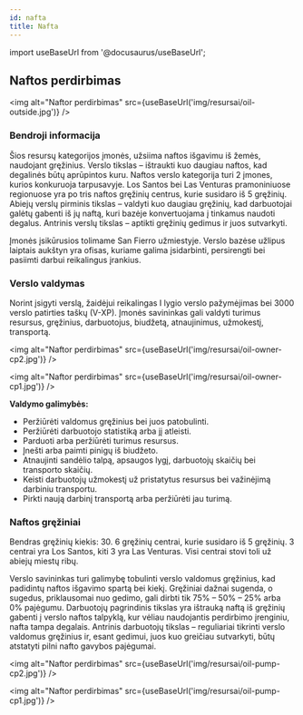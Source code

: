 ```yaml
---
id: nafta
title: Nafta
---
```


import useBaseUrl from '@docusaurus/useBaseUrl';


## Naftos perdirbimas

<img alt="Naftor perdirbimas" src={useBaseUrl('img/resursai/oil-outside.jpg')} />

### Bendroji informacija

Šios resursų kategorijos įmonės, užsiima naftos išgavimu iš žemės, naudojant gręžinius. Verslo tikslas – ištraukti kuo daugiau naftos, kad degalinės būtų aprūpintos kuru. Naftos verslo kategorija turi 2 įmones, kurios konkuruoja tarpusavyje. Los Santos bei Las Venturas pramoniniuose regionuose yra po tris naftos gręžinių centrus, kurie susidaro iš 5 gręžinių. Abiejų verslų pirminis tikslas – valdyti kuo daugiau gręžinių, kad darbuotojai galėtų gabenti iš jų naftą, kuri bazėje konvertuojama į tinkamus naudoti degalus. Antrinis verslų tikslas – aptikti gręžinių gedimus ir juos sutvarkyti.

Įmonės įsikūrusios tolimame San Fierro užmiestyje. Verslo bazėse užlipus laiptais aukštyn yra ofisas, kuriame galima įsidarbinti, persirengti bei pasiimti darbui reikalingus įrankius.

### Verslo valdymas

Norint įsigyti verslą, žaidėjui reikalingas I lygio verslo pažymėjimas bei 3000 verslo patirties taškų (V-XP). Įmonės savininkas gali valdyti turimus resursus, gręžinius, darbuotojus, biudžetą, atnaujinimus, užmokestį, transportą.

<img alt="Naftor perdirbimas" src={useBaseUrl('img/resursai/oil-owner-cp2.jpg')} />

<img alt="Naftor perdirbimas" src={useBaseUrl('img/resursai/oil-owner-cp1.jpg')} />

**Valdymo galimybės:**
* Peržiūrėti valdomus gręžinius bei juos patobulinti.
* Peržiūrėti darbuotojo statistiką arba jį atleisti.
* Parduoti arba peržiūrėti turimus resursus.
* Įnešti arba paimti pinigų iš biudžeto.
* Atnaujinti sandėlio talpą, apsaugos lygį, darbuotojų skaičių bei transporto skaičių.
* Keisti darbuotojų užmokestį už pristatytus resursus bei važinėjimą darbiniu transportu.
* Pirkti naują darbinį transportą arba peržiūrėti jau turimą.

### Naftos gręžiniai

Bendras gręžinių kiekis: 30. 6 gręžinių centrai, kurie susidaro iš 5 gręžinių. 3 centrai yra Los Santos, kiti 3 yra Las Venturas. Visi centrai stovi toli už abiejų miestų ribų.

Verslo savininkas turi galimybę tobulinti verslo valdomus gręžinius, kad padidintų naftos išgavimo spartą bei kiekį. Gręžiniai dažnai sugenda, o sugedus, priklausomai nuo gedimo, gali dirbti tik 75% – 50% – 25% arba 0% pajėgumu. Darbuotojų pagrindinis tikslas yra ištrauką naftą iš gręžinių gabenti į verslo naftos talpyklą, kur vėliau naudojantis perdirbimo įrenginiu, nafta tampa degalais. Antrinis darbuotojų tikslas – reguliariai tikrinti verslo valdomus gręžinius ir, esant gedimui, juos kuo greičiau sutvarkyti, būtų atstatyti pilni nafto gavybos pajėgumai.

<img alt="Naftor perdirbimas" src={useBaseUrl('img/resursai/oil-pump-cp2.jpg')} />

<img alt="Naftor perdirbimas" src={useBaseUrl('img/resursai/oil-pump-cp1.jpg')} />
